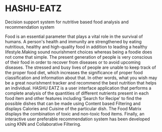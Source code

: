 # HASHU-EATZ
Decision support system for nutritive based food analysis and recommendation system

Food is an essential parameter that plays a vital role in the survival of humans. A person's health and immunity are strengthened by eating nutritious, healthy and high-quality food in addition to leading a healthy lifestyle.Making sound nourishment choices whereas being a foodie does not come that simple. The present generation of people is very conscious of their food in order to recover from diseases or to avoid upcoming diseases. The stressed and busy lives of people are unable to keep track of the proper food diet, which increases the significance of proper food classification and information about that. In other words, what you wish may be a great nourishment tracker and recommend the best nutrition that helps an individual. HASHU EATZ is a user interface application that performs a complete analysis of the quantities of different nutrients present in each food item and other features including ‘Search for Recipe’ to find the possible dishes that can be made using Content based Filtering and displays Calories and Cuisine of the particular dish. The Food Matrix displays the combination of toxic and non-toxic food items. Finally, an interactive user preferable recommendation system has been developed using KNN and Collaborative Filtering.


